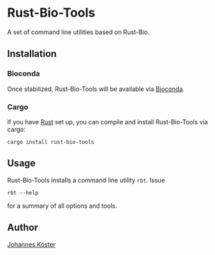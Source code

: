 # Rust-Bio-Tools

A set of command line utilities based on Rust-Bio.

## Installation

### Bioconda

Once stabilized, Rust-Bio-Tools will be available via [Bioconda](https://bioconda.github.io).

### Cargo

If you have [Rust](https://rust-lang.org) set up, you can compile and install Rust-Bio-Tools via cargo:

    cargo install rust-bio-tools

## Usage

Rust-Bio-Tools installs a command line utility `rbt`. Issue

    rbt --help

for a summary of all options and tools.


## Author

[Johannes Köster](https://github.com/johanneskoester)

